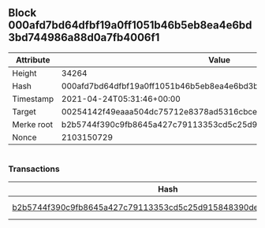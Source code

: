 ## Block 000afd7bd64dfbf19a0ff1051b46b5eb8ea4e6bd3bd744986a88d0a7fb4006f1

Attribute | Value
--- | ---
Height | 34264
Hash | 000afd7bd64dfbf19a0ff1051b46b5eb8ea4e6bd3bd744986a88d0a7fb4006f1
Timestamp | 2021-04-24T05:31:46+00:00
Target | 00254142f49eaaa504dc75712e8378ad5316cbcead634704b3734b6271167cc4
Merke root | b2b5744f390c9fb8645a427c79113353cd5c25d915848390de02bafebccb839e
Nonce | 2103150729

```

```

### Transactions

Hash | Amount
--- | ---
[b2b5744f390c9fb8645a427c79113353cd5c25d915848390de02bafebccb839e](b2b5744f390c9fb8645a427c79113353cd5c25d915848390de02bafebccb839e.md) | 10.00000000 SKEPTI 
